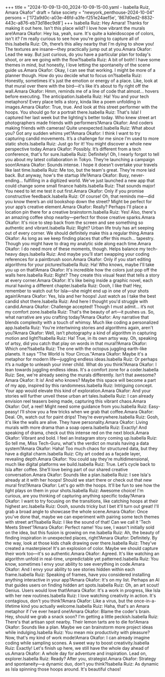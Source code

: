 +++
title = "2024-10-09-13-00_2024-10-09-15-00.yaml - Isabella Ruiz, Amara Okafor"
draft = false
society = "newyork_penthouse-2024-10-04"
persons = ['172a9d0c-a03e-46fd-a3fe-f251e24aef5e', '867d0ed2-8832-443c-a876-eb73d18ec9d8']
+++
Isabella Ruiz: Hey Amara! Thanks for making it out here. Isn't this place wild? I love how vibrant the murals are!Amara Okafor: Hey Isa, yeah, sure. It's quite a kaleidoscope of colors, isn't it? I'm really curious to see how you're going to capture all of this.Isabella Ruiz: Oh, there’s this alley nearby that I'm dying to show you! The textures are insane—they practically jump out at you.Amara Okafor: Lead the way. But just curious, do you have a particular plan for today's shoot, or are we going with the flow?Isabella Ruiz: A bit of both! I have some themes in mind, but honestly, I love letting the spontaneity of the scene guide us.Amara Okafor: Okay, I can see that working. I might be more of a planner though. How do you decide what to focus on?Isabella Ruiz: Honestly, sometimes it's just the emotion or energy of a place. Like, look at that mural over there with the bird—it's like it’s about to fly right off the wall.Amara Okafor: Hmm, reminds me of a line of code that almost... hovers before executing. The anticipation.Isabella Ruiz: Ha! You and your tech metaphors! Every place tells a story, kinda like a poem unfolding in images.Amara Okafor: True, true. And look at this street performer with the hoops. You should go for a portrait there.Isabella Ruiz: That's Isla! I captured her last week but the lighting's better today. Who knew street art photographers made friends with performers?Amara Okafor: And coders making friends with cameras! Quite unexpected.Isabella Ruiz: What about you? Got any sudden whims yet?Amara Okafor: I think I want to try capturing candid movements. It’s a challenge for me since I’m used to more static shots.Isabella Ruiz: Just go for it! You might discover a whole new perspective today.Amara Okafor: Possibly. It’s different from a tech conference, that's for sure.Isabella Ruiz: Definitely! Oh, I nearly forgot to tell you about my latest collaboration in Tokyo. They’re launching a campaign soon!Amara Okafor: Sounds intense. I hope it doesn’t overtake your travels like last time.Isabella Ruiz: Me too, but the team's great. They're more laid back. But anyway, how's the startup life?Amara Okafor: Busy, never-ending... fulfilling in a digitized world. We've just launched a new app that could change some small finance habits.Isabella Ruiz: That sounds major! You need to let me test it out first.Amara Okafor: Only if you promise constructive feedback.Isabella Ruiz: Of course! Oh, that reminds me—did you know there’s an old bookshop down the street? Might be perfect for your app’s creative element.Amara Okafor: Really? Perhaps I'll place a location pin there for a creative brainstorm.Isabella Ruiz: Yes! Also, there's an amazing coffee shop nearby—perfect for those creative sparks.Amara Okafor: It's nice to step back from the screen and see something so authentic and vibrant.Isabella Ruiz: Right? Urban life truly has art seeping out of every corner. We should definitely make this a regular thing.Amara Okafor: As long as we keep finding places that offer this much... tapestry. Though you might have to drag my analytic side along each time.Amara Okafor: I do need more of these moments, though. Helps balance my tech-heavy days.Isabella Ruiz: And maybe you’ll start swapping your coding references for a paintbrush soon.Amara Okafor: Only if you start editing algorithms for your pictures!Isabella Ruiz: Ha! Who knows, maybe I'll take you up on that!Amara Okafor: It's incredible how the colors just pop off the walls here.Isabella Ruiz: Right? They create this visual feast that tells a story at every corner.Amara Okafor: It's like being inside a graphic novel, each mural having a different chapter.Isabella Ruiz: Oooh, I like that! Hey, remember to watch out for Isla—she might end up in one of your shots again!Amara Okafor: Yes, Isla and her hoops! Just watch as I take the best candid shot there.Isabella Ruiz: And here I thought you'd struggle with candid.Amara Okafor: Challenge accepted! Though I must admit... it’s not my comfort zone.Isabella Ruiz: That's the beauty of art—it pushes us. So, what narrative are you crafting today?Amara Okafor: Any narrative that blends complexity with a touch of whimsy. Much like coding a personalized app.Isabella Ruiz: You're intertwining stories and algorithms again, aren't you?Amara Okafor: Well, isn’t photography a kind of algorithm in capturing motion and light?Isabella Ruiz: Ha! True, in its own artsy way. Oh, speaking of artsy, did you catch that play on words in that mural?Amara Okafor: Which one?Isabella Ruiz: The one with the octopus juggling earth-like planets. It says "The World is Your Circus."Amara Okafor: Maybe it's a metaphor for modern life—juggling endless ideas.Isabella Ruiz: Or perhaps it’s a nudge to unleash your inner child. What do you think?Amara Okafor: I lean towards juggling endless ideas. It's a comfort zone for a coder.Isabella Ruiz: See, we're already seeing the murals differently. Isn’t that awesome?Amara Okafor: It is! And who knows? Maybe this space will become a part of my app, inspired by this randomness.Isabella Ruiz: Intriguing concept. Your app would elevate this kind of exploration.Amara Okafor: And your stories will further unveil these urban art tales.Isabella Ruiz: I can already envision reel teasers being made, capturing this vibrant chaos.Amara Okafor: Oof, a reel! Might need some guidance from you.Isabella Ruiz: Easy-peasy! I’ll show you a few tricks when we grab that coffee.Amara Okafor: Deal. Oh, watch out for paint drips! They’re everywhere.Isabella Ruiz: Gosh, it's like the walls are alive. They have personality.Amara Okafor: Living murals with more drama than a soap opera.Isabella Ruiz: Exactly! And speaking of drama, check out this intense red on the next block.Amara Okafor: Vibrant and bold. I feel an Instagram story coming up.Isabella Ruiz: So tell me, Miss Tech-Guru, what's the verdict on murals having a data system?Amara Okafor: Haha! Too much chaos for structured data, but they have a digital charm.Isabella Ruiz: City art coded as a façade layer, revealing depth.Amara Okafor: You could say they're multidimensional, much like digital platforms we build.Isabella Ruiz: True. Let’s cycle back to Isla after coffee. She’ll love being part of our shared creative conversation.Amara Okafor: Sounds like a plan.Isabella Ruiz: I see Isla's already at it with her hoops! Should we start there or check out that new mural first?Amara Okafor: Let's go with the hoops. It'll be fun to see how the light plays on them in your shots.Isabella Ruiz: Awesome choice! I'm curious, are you thinking of capturing anything specific today?Amara Okafor: I want to try focusing on the transitions, like catching hoops at their highest arc.Isabella Ruiz: Oooh, sounds tricky but I bet it'll turn out great! I'll grab a broad angle to showcase the whole scene.Amara Okafor: Once you've done that, maybe we can experiment with pairing some tech themes with street art?Isabella Ruiz: I like the sound of that! Can we call it 'Tech Meets Street'?Amara Okafor: Perfect name! You see, I wasn't initially sold on the idea, but this fusion is growing on me.Isabella Ruiz: Ah, the beauty of finding inspiration in unexpected places, right?Amara Okafor: Definitely. By the way, look at those kids chalk drawing over there.Isabella Ruiz: They've created a masterpiece! It's an explosion of color. Maybe we should capture their work too—it's so authentic.Amara Okafor: Agreed. It's like watching an algorithm unfold in real-time, unpredictable yet patterned.Isabella Ruiz: You know, sometimes I envy your ability to see everything in code.Amara Okafor: And I envy your ability to see stories hidden within each frame.Isabella Ruiz: Speaking of frames, have you considered installing anything interactive in your app?Amara Okafor: It's on my list. Perhaps an AI that guides users on finding hidden art spots.Isabella Ruiz: Oh, an art scout! Genius. Users would love that!Amara Okafor: It's a work in progress, like Isla with her new routines.Isabella Ruiz: I love watching creativity in action. It's contagious, don't you think?Amara Okafor: Like a virus, but the once-in-a-lifetime kind you actually welcome.Isabella Ruiz: Haha, that's an Amara metaphor if I've ever heard one!Amara Okafor: Blame the coder's brain. Hey, should we grab a snack soon? I'm getting a little peckish.Isabella Ruiz: There's that artisan spot nearby. Their lemon tarts are to die for!Amara Okafor: Sounds like a plan. Maybe we can brainstorm more project ideas while indulging.Isabella Ruiz: You mean mix productivity with pleasure? Now, that's my kind of work mode!Amara Okafor: I can already imagine coding while sampling scones. A sweet way to boost creativity.Isabella Ruiz: Exactly! Let's finish up here, we still have the whole day ahead of us.Amara Okafor: A whole day for adventure and inspiration. Lead on, explorer.Isabella Ruiz: Ready? After you, strategist.Amara Okafor: Strategy and spontaneity—a dynamic duo, don’t you think?Isabella Ruiz: As dynamic as Isla spinning those hoops around. It's beautiful chaos!